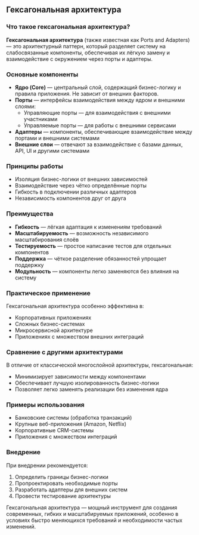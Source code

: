 ## Гексагональная архитектура

### Что такое гексагональная архитектура?

**Гексагональная архитектура** (также известная как Ports and Adapters) — это архитектурный паттерн, который разделяет систему на слабосвязанные компоненты, обеспечивая их лёгкую замену и взаимодействие с окружением через порты и адаптеры.

### Основные компоненты

* **Ядро (Core)** — центральный слой, содержащий бизнес-логику и правила приложения. Не зависит от внешних факторов.
* **Порты** — интерфейсы взаимодействия между ядром и внешними слоями:
  * Управляющие порты — для взаимодействия с внешними участниками
  * Управляемые порты — для работы с внешними сервисами
* **Адаптеры** — компоненты, обеспечивающие взаимодействие между портами и внешними системами
* **Внешние слои** — отвечают за взаимодействие с базами данных, API, UI и другими системами

### Принципы работы

* Изоляция бизнес-логики от внешних зависимостей
* Взаимодействие через чётко определённые порты
* Гибкость в подключении различных адаптеров
* Независимость компонентов друг от друга

### Преимущества

* **Гибкость** — лёгкая адаптация к изменениям требований
* **Масштабируемость** — возможность независимого масштабирования слоёв
* **Тестируемость** — простое написание тестов для отдельных компонентов
* **Поддержка** — чёткое разделение обязанностей упрощает поддержку
* **Модульность** — компоненты легко заменяются без влияния на систему

### Практическое применение

Гексагональная архитектура особенно эффективна в:
* Корпоративных приложениях
* Сложных бизнес-системах
* Микросервисной архитектуре
* Приложениях с множеством внешних интеграций

### Сравнение с другими архитектурами

В отличие от классической многослойной архитектуры, гексагональная:
* Минимизирует зависимости между компонентами
* Обеспечивает лучшую изолированность бизнес-логики
* Позволяет легко заменять реализации без изменения ядра

### Примеры использования

* Банковские системы (обработка транзакций)
* Крупные веб-приложения (Amazon, Netflix)
* Корпоративные CRM-системы
* Приложения с множеством интеграций

### Внедрение

При внедрении рекомендуется:
1. Определить границы бизнес-логики
2. Пропроектировать необходимые порты
3. Разработать адаптеры для внешних систем
4. Провести тестирование архитектуры

Гексагональная архитектура — мощный инструмент для создания современных, гибких и масштабируемых приложений, особенно в условиях быстро меняющихся требований и необходимости частых изменений.